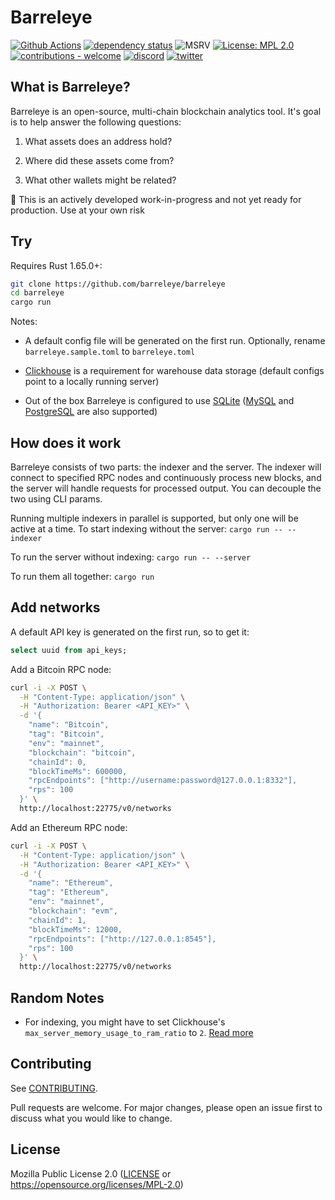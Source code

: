 # Barreleye

[![Github Actions](https://img.shields.io/github/actions/workflow/status/barreleye/barreleye/tests.yml)](https://github.com/barreleye/barreleye/actions)
[![dependency status](https://deps.rs/repo/github/barreleye/barreleye/status.svg)](https://deps.rs/repo/github/barreleye/barreleye)
![MSRV](https://img.shields.io/badge/rustc-1.65+-ab6000.svg)
[![License: MPL 2.0](https://img.shields.io/github/license/barreleye/barreleye)](/LICENSE)
[![contributions - welcome](https://img.shields.io/badge/contributions-welcome-blue)](/CONTRIBUTING.md "Go to contributions doc")
[![discord](https://img.shields.io/discord/1026664296861679646?label=discord&logo=discord&color=0abd59)](https://discord.gg/VX8PdWSwNZ)
[![twitter](https://img.shields.io/twitter/follow/BarreleyeLabs?style=social)](https://twitter.com/BarreleyeLabs)

## What is Barreleye?

Barreleye is an open-source, multi-chain blockchain analytics tool. It's goal is to help answer the following questions:

1. What assets does an address hold?

2. Where did these assets come from?

3. What other wallets might be related?

🚧 This is an actively developed work-in-progress and not yet ready for production. Use at your own risk

## Try

Requires Rust 1.65.0+:

```bash
git clone https://github.com/barreleye/barreleye
cd barreleye
cargo run
```

Notes:

- A default config file will be generated on the first run. Optionally, rename `barreleye.sample.toml` to `barreleye.toml`

- [Clickhouse](https://github.com/ClickHouse/ClickHouse) is a requirement for warehouse data storage (default configs point to a locally running server)

- Out of the box Barreleye is configured to use [SQLite](https://www.sqlite.org/) ([MySQL](https://www.mysql.com/) and [PostgreSQL](https://www.postgresql.org/) are also supported)

## How does it work

Barreleye consists of two parts: the indexer and the server. The indexer will connect to specified RPC nodes and continuously process new blocks, and the server will handle requests for processed output. You can decouple the two using CLI params.

Running multiple indexers in parallel is supported, but only one will be active at a time. To start indexing without the server: `cargo run -- --indexer`

To run the server without indexing: `cargo run -- --server`

To run them all together: `cargo run`

## Add networks

A default API key is generated on the first run, so to get it:

```sql
select uuid from api_keys;
```

Add a Bitcoin RPC node:

```bash
curl -i -X POST \
  -H "Content-Type: application/json" \
  -H "Authorization: Bearer <API_KEY>" \
  -d '{
    "name": "Bitcoin",
    "tag": "Bitcoin",
    "env": "mainnet",
    "blockchain": "bitcoin",
    "chainId": 0,
    "blockTimeMs": 600000,
    "rpcEndpoints": ["http://username:password@127.0.0.1:8332"],
    "rps": 100
  }' \
  http://localhost:22775/v0/networks
```

Add an Ethereum RPC node:

```bash
curl -i -X POST \
  -H "Content-Type: application/json" \
  -H "Authorization: Bearer <API_KEY>" \
  -d '{
    "name": "Ethereum",
    "tag": "Ethereum",
    "env": "mainnet",
    "blockchain": "evm",
    "chainId": 1,
    "blockTimeMs": 12000,
    "rpcEndpoints": ["http://127.0.0.1:8545"],
    "rps": 100
  }' \
  http://localhost:22775/v0/networks
```

## Random Notes

- For indexing, you might have to set Clickhouse's `max_server_memory_usage_to_ram_ratio` to `2`. [Read more](https://github.com/ClickHouse/ClickHouse/issues/17631)

## Contributing

See [CONTRIBUTING](/CONTRIBUTING).

Pull requests are welcome. For major changes, please open an issue first to discuss what you would like to change.

## License

Mozilla Public License 2.0 ([LICENSE](LICENSE) or <https://opensource.org/licenses/MPL-2.0>)
